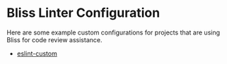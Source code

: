 # Bliss Linter Configuration

Here are some example custom configurations for projects that are using Bliss for code review assistance.

- [eslint-custom](https://github.com/founderbliss/configuration/tree/master/eslint-custom)
